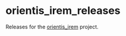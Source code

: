 # orientis_irem_releases
Releases for the [orientis_irem](https://gitlab.com/korhun/orientis_irem) project.

